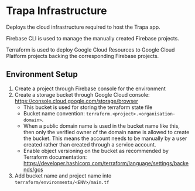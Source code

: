 # Trapa Infrastructure
Deploys the cloud infrastructure required to host the Trapa app. 

Firebase CLI is used to manage the manually created Firebase projects. 

Terraform is used to deploy Google Cloud Resources to Google Cloud Platform projects backing the corresponding Firebase projects. 

## Environment Setup
1. Create a project through Firebase console for the environment
2. Create a storage bucket through Google Cloud console: https://console.cloud.google.com/storage/browser
    - This bucket is used for storing the terraform state file
    - Bucket name convention: `terraform.<project>.<organisation-domain>`.
    - When a public domain name is used in the bucket name like this, then only the verified owner of the domain name is allowed to create the bucket. This means the account needs to be manually by a user created rather than created through a service account. 
    - Enable object versioning on the bucket as recommended by Terraform documentation: https://developer.hashicorp.com/terraform/language/settings/backends/gcs
3. Add bucket name and project name into `terraform/environments/<ENV>/main.tf` 